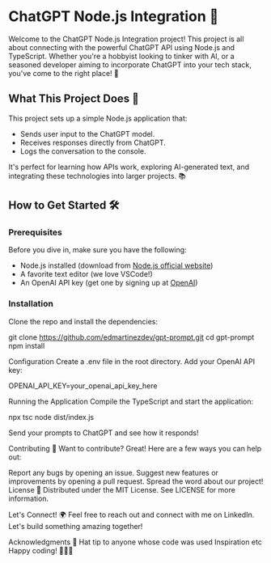 # ChatGPT Node.js Integration 🚀

Welcome to the ChatGPT Node.js Integration project! This project is all about connecting with the powerful ChatGPT API using Node.js and TypeScript. Whether you're a hobbyist looking to tinker with AI, or a seasoned developer aiming to incorporate ChatGPT into your tech stack, you've come to the right place! 🌟

## What This Project Does 🤖

This project sets up a simple Node.js application that:
- Sends user input to the ChatGPT model.
- Receives responses directly from ChatGPT.
- Logs the conversation to the console.

It's perfect for learning how APIs work, exploring AI-generated text, and integrating these technologies into larger projects. 📚

## How to Get Started 🛠️

### Prerequisites

Before you dive in, make sure you have the following:
- Node.js installed (download from [Node.js official website](https://nodejs.org/))
- A favorite text editor (we love VSCode!)
- An OpenAI API key (get one by signing up at [OpenAI](https://openai.com/))

### Installation

Clone the repo and install the dependencies:

git clone https://github.com/edmartinezdev/gpt-prompt.git
cd gpt-prompt
npm install

Configuration
Create a .env file in the root directory.
Add your OpenAI API key:

OPENAI_API_KEY=your_openai_api_key_here

Running the Application
Compile the TypeScript and start the application:

npx tsc
node dist/index.js

Send your prompts to ChatGPT and see how it responds!

Contributing 🤝
Want to contribute? Great! Here are a few ways you can help out:

Report any bugs by opening an issue.
Suggest new features or improvements by opening a pull request.
Spread the word about our project!
License 📄
Distributed under the MIT License. See LICENSE for more information.

Let's Connect! 🌍
Feel free to reach out and connect with me on LinkedIn. Let's build something amazing together!

Acknowledgments 🎉
Hat tip to anyone whose code was used
Inspiration
etc
Happy coding! 🎈🎈🎈

